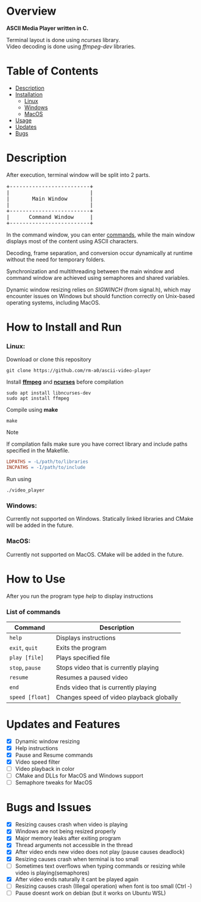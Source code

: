 # Overview
__ASCII Media Player written in C.__

Terminal layout is done using _ncurses_ library. \
Video decoding is done using _ffmpeg-dev_ libraries.

# Table of Contents
- [Description](#description)
- [Installation](#how-to-install-and-run)
    - [Linux](#linux)
    - [Windows](#windows)
    - [MacOS](#macos)
- [Usage](#how-to-use)
- [Updates](#updates-and-features)
- [Bugs](#bugs-and-issues)

# Description

After execution, terminal window will be split into 2 parts.
<pre>
+-------------------------+
|                         |
|       Main Window       |
|                         |
+-------------------------+
|      Command Window     |
+-------------------------+
</pre>
In the command window, you can enter [commands](#list-of-commands), while the main window displays most of the content using ASCII characters.

Decoding, frame separation, and conversion occur dynamically at runtime without the need for temporary folders.

Synchronization and multithreading between the main window and command window are achieved using semaphores and shared variables.

Dynamic window resizing relies on _SIGWINCH_ (from signal.h), which may encounter issues on Windows but should function correctly on Unix-based operating systems, including MacOS.
# How to Install and Run
### Linux:
Download or clone this repository 
```
git clone https://github.com/rm-a0/ascii-video-player
```
Install [__ffmpeg__](https://github.com/FFmpeg/FFmpeg) and [__ncurses__](https://github.com/mirror/ncurses) before compilation
```
sudo apt install libncurses-dev
sudo apt install ffmpeg
```
Compile using __make__
```
make
```
> [!NOTE]
> If compilation fails make sure you have correct library and include paths specified in the Makefile.
> ```makefile
> LDPATHS = -L/path/to/libraries
> INCPATHS = -I/path/to/include
> ```
Run using
```
./video_player
```
### Windows:
Currently not supported on Windows.
Statically linked libraries and CMake will be added in the future.
### MacOS:
Currently not supported on MacOS.
CMake will be added in the future.

# How to Use
After you run the program type _help_ to display instructions

### List of commands
| Command                       | Description                                 |
|-------------------------------|---------------------------------------------|
| `help`                        | Displays instructions                       |
| `exit`, `quit`                | Exits the program                           |
| `play [file]`                 | Plays specified file                        |
| `stop`, `pause`               | Stops video that is currently playing       |
| `resume`                      | Resumes a paused video                      |
| `end`                         | Ends video that is currently playing        |
| `speed [float]`               | Changes speed of video playback globally    |

# Updates and Features
- [x]  Dynamic window resizing
- [x]  Help instructions
- [x]  Pause and Resume commands
- [x]  Video speed filter
- [ ]  Video playback in color
- [ ]  CMake and DLLs for MacOS and Windows support
- [ ]  Semaphore tweaks for MacOS

# Bugs and Issues
- [x]  Resizing causes crash when video is playing
- [x]  Windows are not being resized properly
- [x]  Major memory leaks after exiting program
- [x]  Thread arguments not accessible in the thread
- [x]  After video ends new video does not play (pause causes deadlock)
- [x]  Resizing causes crash when terminal is too small
- [ ]  Sometimes text overflows when typing commands or resizing while video is playing(semaphores)
- [x]  After video ends naturally it cant be played again
- [ ]  Resizing causes crash (Illegal operation) when font is too small (Ctrl -)
- [ ]  Pause doesnt work on debian (but it works on Ubuntu WSL)
